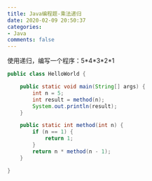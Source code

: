 ```yaml
---
title: Java编程题-乘法递归
date: 2020-02-09 20:50:37
categories:
- Java
comments: false
---
```




使用递归，编写一个程序：5\*4\*3\*2\*1

<!-- more -->


```java
public class HelloWorld {

	public static void main(String[] args) {
		int n = 5;
		int result = method(n);
		System.out.println(result);
	}

	public static int method(int n) {
		if (n == 1) {
			return 1;
		}
		return n * method(n - 1);
	}

}
```

